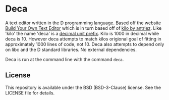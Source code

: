 # Deca

A text editor written in the D programming language. Based off the website [Build Your Own Text Editor](https://viewsourcecode.org/snaptoken/kilo/) which is in turn based off of [kilo by antriez](https://github.com/antirez/kilo). Like 'kilo' the name 'deca' is a [decimal unit prefix](https://en.wikipedia.org/wiki/Deca-). Kilo is 1000 in decimal while deca is 10. However deca attempts to match kilos origional goal of fitting in approximately 1000 lines of code, not 10. Deca also attempts to depend only on libc and the D standard libraries. No external dependencies.

Deca is run at the command line with the command `deca`.

## License

This repository is available under the BSD (BSD-3-Clause) license. See the LICENSE file for details.